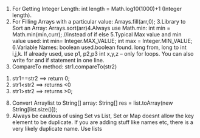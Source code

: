1. For Getting Integer Length:
int length = Math.log10(1000)+1 (Integer length).
2. For Filling Arrays with a particular value:
Arrays.fill(arr,0);
3.Library to Sort an Array:
Arrays.sort(arr)4.Always use Math.min:
int min = Math.min(min,curr); //instead of if else
5.Typical Max value and min value used:
int min= Integer.MAX_VALUE; int max = Integer.MIN_VALUE;
6.Variable Names:
boolean used.boolean found. long from, long to int i,j,k. If already used, use p1, p2,p3 int x,y,z – only for loops. You can also write for and if statement in one line.
7. CompareTo method:
str1.compareTo(str2) 
1) str1==str2 ==> return 0;
2) str1<str2 ==> returns <0
3) str1>str2 ==> returns >0;
8. Convert Arraylist to String[] array:
String[] res = list.toArray(new String[list.size()]);
9. Always be cautious of using Set vs List, Set or Map doesnt allow the key element to be duplicate. If you are adding stuff like names etc, there is a very likely duplicate name. Use lists
